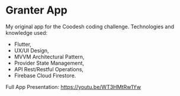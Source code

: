 # Granter App

My original app for the Coodesh coding challenge. Technologies and knowledge used:
* Flutter,
* UX/UI Design,
* MVVM Architectural Pattern,
* Provider State Management,
* API Rest/Restful Operations,
* Firebase Cloud Firestore.

Full App Presentation: https://youtu.be/WT3HMtRw1Yw
